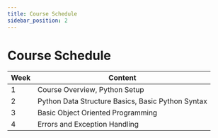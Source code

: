 ```yaml
---
title: Course Schedule
sidebar_position: 2
---
```


# Course Schedule

| Week | Content |
| ---- | ------- |
| 1    | Course Overview, Python Setup |
| 2    | Python Data Structure Basics, Basic Python Syntax |
| 3    | Basic Object Oriented Programming |
| 4    | Errors and Exception Handling |